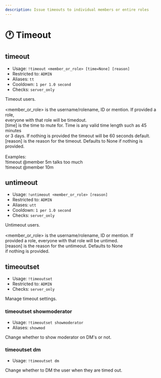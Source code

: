 ```yaml
---
description: Issue timeouts to individual members or entire roles
---
```


# 🕐 Timeout

## timeout

* Usage: `!timeout <member_or_role> [time=None] [reason]`
* Restricted to: `ADMIN`
* Aliases: `tt`
* Cooldown: `1 per 1.0 second`
* Checks: `server_only`

Timeout users.\
\
\<member\_or\_role> is the username/rolename, ID or mention. If provided a role,\
everyone with that role will be timedout.\
\[time] is the time to mute for. Time is any valid time length such as 45 minutes\
or 3 days. If nothing is provided the timeout will be 60 seconds default.\
\[reason] is the reason for the timeout. Defaults to None if nothing is provided.\
\
Examples:\
!timeout @member 5m talks too much\
!timeout @member 10m

## untimeout

* Usage: `!untimeout <member_or_role> [reason]`
* Restricted to: `ADMIN`
* Aliases: `utt`
* Cooldown: `1 per 1.0 second`
* Checks: `server_only`

Untimeout users.\
\
\<member\_or\_role> is the username/rolename, ID or mention. If\
provided a role, everyone with that role will be untimed.\
\[reason] is the reason for the untimeout. Defaults to None\
if nothing is provided.

## timeoutset

* Usage: `!timeoutset`
* Restricted to: `ADMIN`
* Checks: `server_only`

Manage timeout settings.

### timeoutset showmoderator

* Usage: `!timeoutset showmoderator`
* Aliases: `showmod`

Change whether to show moderator on DM's or not.

### timeoutset dm

* Usage: `!timeoutset dm`

Change whether to DM the user when they are timed out.
